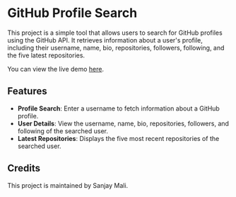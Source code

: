 # GitHub Profile Search

This project is a simple tool that allows users to search for GitHub profiles using the GitHub API. It retrieves information about a user's profile, including their username, name, bio, repositories, followers, following, and the five latest repositories.

You can view the live demo [here](https://sanjay-mali.github.io/github-profile/).

## Features

- **Profile Search**: Enter a username to fetch information about a GitHub profile.
- **User Details**: View the username, name, bio, repositories, followers, and following of the searched user.
- **Latest Repositories**: Displays the five most recent repositories of the searched user.
## Credits
This project is maintained by Sanjay Mali.
